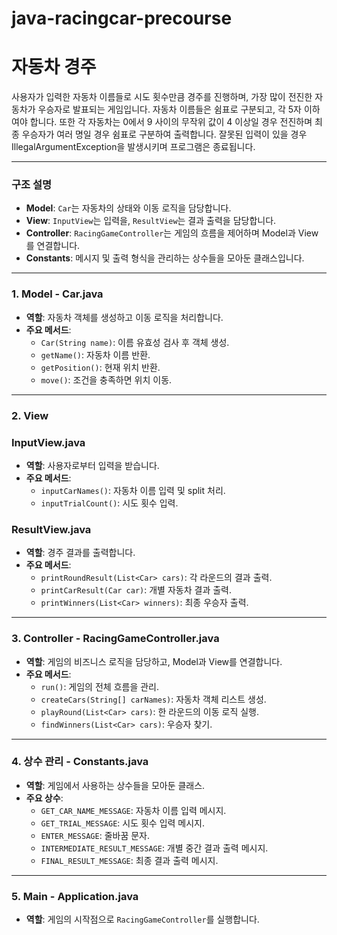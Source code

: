# java-racingcar-precourse

# 자동차 경주

사용자가 입력한 자동차 이름들로 시도 횟수만큼 경주를 진행하며, 가장 많이 전진한 자동차가 우승자로 발표되는 게임입니다. 
자동차 이름들은 쉼표로 구분되고, 각 5자 이하여야 합니다. 또한 각 자동차는 0에서 9 사이의 무작위 값이 4 이상일 경우 전진하며 최종 우승자가 
여러 명일 경우 쉼표로 구분하여 출력합니다. 잘못된 입력이 있을 경우 IllegalArgumentException을 발생시키며 프로그램은 종료됩니다.

---
### **구조 설명**

- **Model**: `Car`는 자동차의 상태와 이동 로직을 담당합니다.
- **View**: `InputView`는 입력을, `ResultView`는 결과 출력을 담당합니다.
- **Controller**: `RacingGameController`는 게임의 흐름을 제어하며 Model과 View를 연결합니다.
- **Constants**: 메시지 및 출력 형식을 관리하는 상수들을 모아둔 클래스입니다.

---


### **1. Model - Car.java**

- **역할**: 자동차 객체를 생성하고 이동 로직을 처리합니다.
- **주요 메서드**:
    - `Car(String name)`: 이름 유효성 검사 후 객체 생성.
    - `getName()`: 자동차 이름 반환.
    - `getPosition()`: 현재 위치 반환.
    - `move()`: 조건을 충족하면 위치 이동.
---
### **2. View**

### **InputView.java**

- **역할**: 사용자로부터 입력을 받습니다.
- **주요 메서드**:
    - `inputCarNames()`: 자동차 이름 입력 및 split 처리.
    - `inputTrialCount()`: 시도 횟수 입력.

### **ResultView.java**

- **역할**: 경주 결과를 출력합니다.
- **주요 메서드**:
    - `printRoundResult(List<Car> cars)`: 각 라운드의 결과 출력.
    - `printCarResult(Car car)`: 개별 자동차 결과 출력.
    - `printWinners(List<Car> winners)`: 최종 우승자 출력.

---
### **3. Controller - RacingGameController.java**

- **역할**: 게임의 비즈니스 로직을 담당하고, Model과 View를 연결합니다.
- **주요 메서드**:
    - `run()`: 게임의 전체 흐름을 관리.
    - `createCars(String[] carNames)`: 자동차 객체 리스트 생성.
    - `playRound(List<Car> cars)`: 한 라운드의 이동 로직 실행.
    - `findWinners(List<Car> cars)`: 우승자 찾기.
  
---
### **4. 상수 관리 - Constants.java**

- **역할**: 게임에서 사용하는 상수들을 모아둔 클래스.
- **주요 상수**:
    - `GET_CAR_NAME_MESSAGE`: 자동차 이름 입력 메시지.
    - `GET_TRIAL_MESSAGE`: 시도 횟수 입력 메시지.
    - `ENTER_MESSAGE`: 줄바꿈 문자.
    - `INTERMEDIATE_RESULT_MESSAGE`: 개별 중간 결과 출력 메시지.
    - `FINAL_RESULT_MESSAGE`: 최종 결과 출력 메시지.
---
### **5. Main - Application.java**

- **역할**: 게임의 시작점으로 `RacingGameController`를 실행합니다.

